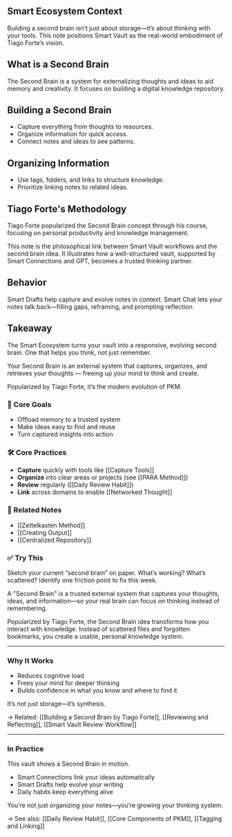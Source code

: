 ## Smart Ecosystem Context
Building a second brain isn’t just about storage—it’s about thinking with your tools. This note positions Smart Vault as the real-world embodiment of Tiago Forte’s vision.


## What is a Second Brain
The Second Brain is a system for externalizing thoughts and ideas to aid memory and creativity. It focuses on building a digital knowledge repository.

## Building a Second Brain
- Capture everything from thoughts to resources.
- Organize information for quick access.
- Connect notes and ideas to see patterns.

## Organizing Information
- Use tags, folders, and links to structure knowledge.
- Prioritize linking notes to related ideas.

## Tiago Forte's Methodology
Tiago Forte popularized the Second Brain concept through his course, focusing on personal productivity and knowledge management.

This note is the philosophical link between Smart Vault workflows and the second brain idea. It illustrates how a well-structured vault, supported by Smart Connections and GPT, becomes a trusted thinking partner.

## Behavior
Smart Drafts help capture and evolve notes in context. Smart Chat lets your notes talk back—filling gaps, reframing, and prompting reflection.

## Takeaway
The Smart Ecosystem turns your vault into a responsive, evolving second brain. One that helps you think, not just remember.


Your Second Brain is an external system that captures, organizes, and retrieves your thoughts — freeing up your mind to think and create.

Popularized by Tiago Forte, it’s the modern evolution of PKM.

### 🎯 Core Goals
- Offload memory to a trusted system
- Make ideas easy to find and reuse
- Turn captured insights into action

### 🛠️ Core Practices
- **Capture** quickly with tools like [[Capture Tools]]
- **Organize** into clear areas or projects (see [[PARA Method]])
- **Review** regularly ([[Daily Review Habit]])
- **Link** across domains to enable [[Networked Thought]]

### 🔗 Related Notes
- [[Zettelkasten Method]]
- [[Creating Output]]
- [[Centralized Repository]]

### ✅ Try This
Sketch your current “second brain” on paper. What’s working? What’s scattered? Identify one friction point to fix this week.


A "Second Brain" is a trusted external system that captures your thoughts, ideas, and information—so your real brain can focus on thinking instead of remembering.

Popularized by Tiago Forte, the Second Brain idea transforms how you interact with knowledge. Instead of scattered files and forgotten bookmarks, you create a usable, personal knowledge system.

---

### Why It Works
- Reduces cognitive load
- Frees your mind for deeper thinking
- Builds confidence in what you know and where to find it

It’s not just storage—it’s synthesis.

→ Related: [[Building a Second Brain by Tiago Forte]], [[Reviewing and Reflecting]], [[Smart Vault Review Workflow]]

---

### In Practice
This vault shows a Second Brain in motion.

- Smart Connections link your ideas automatically
- Smart Drafts help evolve your writing
- Daily habits keep everything alive

You’re not just organizing your notes—you’re growing your thinking system.

→ See also: [[Daily Review Habit]], [[Core Components of PKM]], [[Tagging and Linking]]